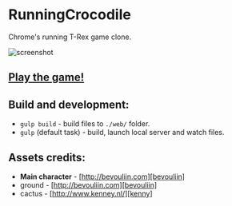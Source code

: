 # RunningCrocodile

Chrome's running T-Rex game clone.

![screenshot](http://projects.bartoszkrawczyk.com/crocodile.png "screenshot")

**[Play the game!][game]**
--

## Build and development:

* `gulp build` - build files to `./web/` folder. 
* `gulp` (default task) - build, launch local server and watch files.

## Assets credits:

* **Main character** - [http://bevouliin.com][bevouliin]
* ground - [http://bevouliin.com][bevouliin]
* cactus - [http://www.kenney.nl/][kenny]


[game]:http://projects.bartoszkrawczyk.com/runningcrocodile/
[bevouliin]:http://bevouliin.com
[kenny]:http://www.kenney.nl/
